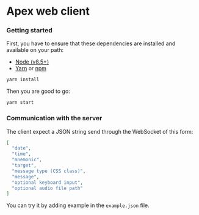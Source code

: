 # Apex web client

### Getting started

First, you have to ensure that these dependencies are installed and available on
your path:

* [Node (v8.5+)](//nodejs.org)
* [Yarn](//yarnpkg.com) or [npm](//npmjs.com)

```bash
yarn install
```

Then you are good to go:

```bash
yarn start
```

### Communication with the server

The client expect a JSON string send through the WebSocket of this form:

```json
[
  "date",
  "time",
  "mnemonic",
  "target",
  "message type (CSS class)",
  "message",
  "optional keyboard input",
  "optional audio file path"
]
```

You can try it by adding example in the `example.json` file.
